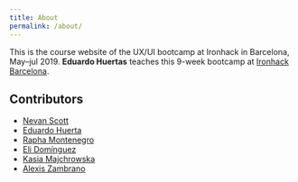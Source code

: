 ```yaml
---
title: About
permalink: /about/
---
```


This is the course website of the UX/UI bootcamp at Ironhack in Barcelona, May–jul 2019. **Eduardo Huertas** teaches this 9-week bootcamp at [Ironhack Barcelona](http://www.ironhack.com/en/locations/barcelona).


Contributors
------------

- [Nevan Scott](http://nevanscott.com/)
- [Eduardo Huerta](https://www.linkedin.com/in/eduardohuerta01/)
- [Rapha Montenegro](https://github.com/raphamontenegro)
- [Eli Domínguez](https://elidominguez.com)
- [Kasia Majchrowska](https://www.linkedin.com/in/kasiamajchrowska/)
- [Alexis Zambrano](www.linkedin.com/in/alexiszambranogarcia)

